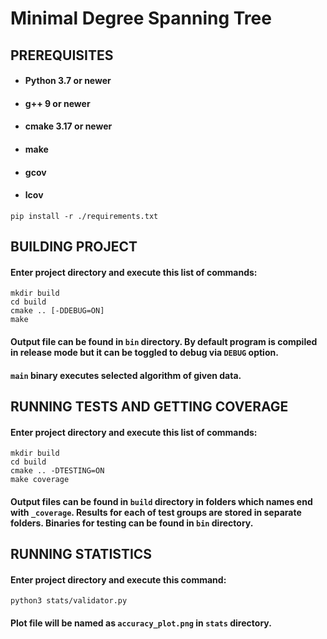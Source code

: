 # Minimal Degree Spanning Tree

## PREREQUISITES
- #### Python 3.7 or newer
- #### g++ 9 or newer
- #### cmake 3.17 or newer
- #### make
- #### gcov
- #### lcov
```
pip install -r ./requirements.txt
```

## BUILDING PROJECT
#### Enter project directory and execute this list of commands:
```
mkdir build
cd build
cmake .. [-DDEBUG=ON]
make
```
#### Output file can be found in ```bin``` directory. By default program is compiled in release mode but it can be toggled to debug via ```DEBUG``` option.

#### ```main``` binary executes selected algorithm of given data.

## RUNNING TESTS AND GETTING COVERAGE
#### Enter project directory and execute this list of commands:
```
mkdir build
cd build
cmake .. -DTESTING=ON
make coverage
```
#### Output files can be found in ```build``` directory in folders which names end with ```_coverage```. Results for each of test groups are stored in separate folders. Binaries for testing can be found in ```bin``` directory. 

## RUNNING STATISTICS
#### Enter project directory and execute this command:
```
python3 stats/validator.py
```
#### Plot file will be named as ```accuracy_plot.png``` in ```stats``` directory. 

